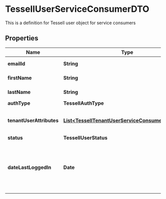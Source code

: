 

# TessellUserServiceConsumerDTO

This is a definition for Tessell user object for service consumers

## Properties

Name | Type | Description | Notes
------------ | ------------- | ------------- | -------------
**emailId** | **String** | Email Id of the user |  [optional]
**firstName** | **String** | First name of the user |  [optional]
**lastName** | **String** | Last name of the user |  [optional]
**authType** | **TessellAuthType** |  |  [optional]
**tenantUserAttributes** | [**List&lt;TessellTenantUserServiceConsumerAttributes&gt;**](TessellTenantUserServiceConsumerAttributes.md) | List of tenant&#39;s user attributes |  [optional]
**status** | **TessellUserStatus** |  |  [optional]
**dateLastLoggedIn** | **Date** | Date when the user last logged into Tessell (null if logging in for first time) |  [optional]



